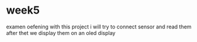# week5
examen oefening
with this project i will try to connect sensor and read them after thet we display them on an oled display
